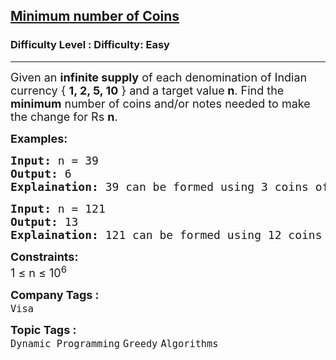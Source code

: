 <h2><a href="https://www.geeksforgeeks.org/problems/-minimum-number-of-coins4426/1?page=1&difficulty=Basic,Easy&status=unsolved&sortBy=submissions">Minimum number of Coins</a></h2><h3>Difficulty Level : Difficulty: Easy</h3><hr><div class="problems_problem_content__Xm_eO"><p><span style="font-size: 18px;">Given an <strong>infinite supply</strong> of each denomination of Indian currency&nbsp;{ <strong>1, 2, 5, 10</strong>&nbsp;} and a target value<strong> n</strong>. Find the <strong>minimum</strong> number of coins and/or notes needed to make the change for Rs <strong>n</strong>.&nbsp;</span></p>
<p><strong><span style="font-size: 18px;">Examples:</span></strong></p>
<pre><span style="font-size: 18px;"><strong>Input:</strong> n = 39
<strong>Output:</strong> 6
<strong>Explaination: </strong></span><span style="font-size: 18px;">39 can be formed using 3 coins of 10 rupees, 1 coin of 5 rupees and 2 coins of 2 rupees so minimum coins required are 6.</span>
</pre>
<pre><span style="font-size: 18px;"><strong>Input:</strong> n = 121
<strong>Output:</strong> 13
<strong>Explaination:</strong> 121 can be formed using 12 coins of 10 rupees and 1 coin of 1 rupees.</span>
</pre>
<p><span style="font-size: 18px;"><strong>Constraints:</strong><br>1 ≤ n ≤ 10<sup>6</sup></span></p></div><p><span style=font-size:18px><strong>Company Tags : </strong><br><code>Visa</code>&nbsp;<br><p><span style=font-size:18px><strong>Topic Tags : </strong><br><code>Dynamic Programming</code>&nbsp;<code>Greedy</code>&nbsp;<code>Algorithms</code>&nbsp;